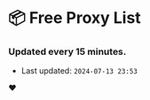 # :package: Free Proxy List
### Updated every 15 minutes.

- Last updated: `2024-07-13 23:53`

:heart:
